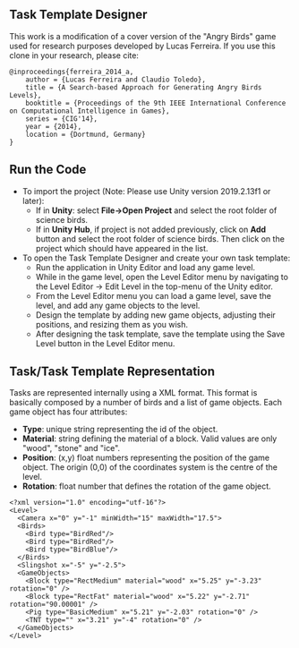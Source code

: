 ## Task Template Designer

This work is a modification of a cover version of the "Angry Birds" game used for research purposes developed by Lucas Ferreira. If you use this clone in your research, please cite:

```
@inproceedings{ferreira_2014_a,
    author = {Lucas Ferreira and Claudio Toledo},
    title = {A Search-based Approach for Generating Angry Birds Levels},
    booktitle = {Proceedings of the 9th IEEE International Conference on Computational Intelligence in Games},
    series = {CIG'14},
    year = {2014},
    location = {Dortmund, Germany}
}
```

## Run the Code

- To import the project (Note: Please use Unity version 2019.2.13f1 or later):
    - If in **Unity**: select **File->Open Project**  and select the root folder of science birds.
    - If in **Unity Hub**, if project is not added previously, click on **Add** button and select the root folder of science birds. Then click on the project which should have appeared in the list.
- To open the Task Template Designer and create your own task template:
    - Run the application in Unity Editor and load any game level. 
    - While in the game level, open the Level Editor menu by navigating to the Level Editor -> Edit Level in the top-menu of the Unity editor.
    - From the Level Editor menu you can load a game level, save the level, and add any game objects to the level.
    - Design the template by adding new game objects, adjusting their positions, and resizing them as you wish.
    - After designing the task template, save the template using the Save Level button in the Level Editor menu.


## Task/Task Template Representation

Tasks are represented internally using a XML format. This format is basically composed by a number of birds and a list of game objects. Each game object has four attributes:

- **Type**: unique string representing the id of the object.
- **Material**: string defining the material of a block. Valid values are only "wood",
"stone" and "ice".
- **Position**: (x,y) float numbers representing the position of the game object. The origin (0,0) of the
coordinates system is the centre of the level.
- **Rotation**: float number that defines the rotation of the game object.

```
<?xml version="1.0" encoding="utf-16"?>
<Level>
  <Camera x="0" y="-1" minWidth="15" maxWidth="17.5">
  <Birds>
  	<Bird type="BirdRed"/>
  	<Bird type="BirdRed"/>
  	<Bird type="BirdBlue"/>
  </Birds>
  <Slingshot x="-5" y="-2.5">
  <GameObjects>
    <Block type="RectMedium" material="wood" x="5.25" y="-3.23" rotation="0" />
    <Block type="RectFat" material="wood" x="5.22" y="-2.71" rotation="90.00001" />
    <Pig type="BasicMedium" x="5.21" y="-2.03" rotation="0" />
    <TNT type="" x="3.21" y="-4" rotation="0" />
  </GameObjects>
</Level>
```

